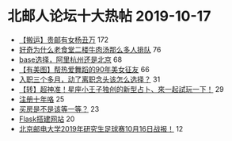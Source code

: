 # 北邮人论坛十大热帖 2019-10-17

- [【搬运】贵邮有女杨丑万](https://bbs.byr.cn/article/Feeling/3126410) 172
- [好奇为什么老食堂二楼牛肉汤那么多人排队](https://bbs.byr.cn/article/Talking/6156064) 76
- [base选择，阿里杭州还是北京](https://bbs.byr.cn/article/Job/2054014) 68
- [【有美图】帮热爱舞蹈的90年美女征友](https://bbs.byr.cn/article/Friends/1940285) 66
- [入职三个多月，动了离职念头该怎么选择？](https://bbs.byr.cn/article/WorkLife/1131075) 31
- [【转】超神准！星座小王子独创的新型占卜、來一起試玩一下！](https://bbs.byr.cn/article/Constellations/326533) 29
- [注册十年咯](https://bbs.byr.cn/article/Picture/3249588) 25
- [买房是不是该等一等？](https://bbs.byr.cn/article/Home/121199) 23
- [Flask搭建网站](https://bbs.byr.cn/article/Python/24465) 20
- [北京邮电大学2019年研究生足球赛10月16日战报！](https://bbs.byr.cn/article/Football/810047489) 12



